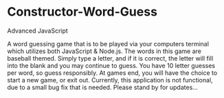 # Constructor-Word-Guess
Advanced JavaScript

A word guessing game that is to be played via your computers terminal which utilizes both JavaScript & Node.js. The words in this game are baseball themed. Simply type a letter, and if it is correct, the letter will fill into the blank and you may continue to guess. You have 10 letter guesses per word, so guess responsibly. At games end, you will have the choice to start a new game, or exit out. Currently, this application is not functional, due to a small bug fix that is needed. Please stand by for updates...
